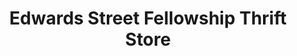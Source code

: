 ---
title: "Edwards Street Fellowship Thrift Store"
url: /hattiesburg/edwards-street-fellowship-thrift-store/
shop: Gebrauchtwaren
---